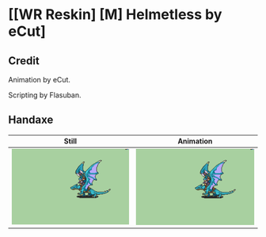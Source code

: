 # [\[WR Reskin\] \[M\] Helmetless by eCut]

## Credit

Animation by eCut.

Scripting by Flasuban.
	
## Handaxe

| Still | Animation |
| :---: | :-------: |
| ![Handaxe still](./Handaxe_000.png) | ![Handaxe animation](./Handaxe.gif) |
